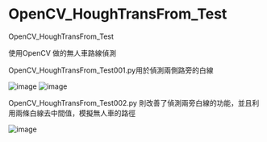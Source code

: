 # OpenCV_HoughTransFrom_Test
OpenCV_HoughTransFrom_Test

使用OpenCV 做的無人車路線偵測

OpenCV_HoughTransFrom_Test001.py用於偵測兩側路旁的白線

![image](https://user-images.githubusercontent.com/71837857/203112866-0f09f358-d71f-4c04-8568-d00c710ba1ba.png)
![image](https://user-images.githubusercontent.com/71837857/203112537-1bcbdd10-652a-4cce-a71e-b6266e059164.png)

OpenCV_HoughTransFrom_Test002.py 則改善了偵測兩旁白線的功能，並且利用兩條白線去中間值，模擬無人車的路徑

![image](https://user-images.githubusercontent.com/71837857/203112816-dce463af-3627-41bd-bd5a-e1467b673504.png)

